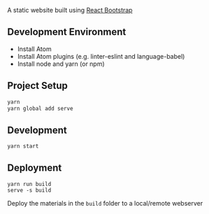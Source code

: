 A static website built using [React Bootstrap](https://react-bootstrap.github.io/)

## Development Environment
- Install Atom
- Install Atom plugins (e.g. linter-eslint and language-babel)
- Install node and yarn (or npm)

## Project Setup
```sh
yarn
yarn global add serve
```
## Development
```sh
yarn start
```
## Deployment
```
yarn run build
serve -s build
```
Deploy the materials in the `build` folder to a local/remote webserver
